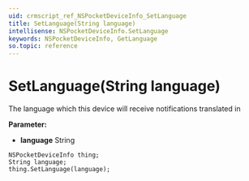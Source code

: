 ```yaml
---
uid: crmscript_ref_NSPocketDeviceInfo_SetLanguage
title: SetLanguage(String language)
intellisense: NSPocketDeviceInfo.SetLanguage
keywords: NSPocketDeviceInfo, GetLanguage
so.topic: reference
---
```


# SetLanguage(String language)

The language which this device will receive notifications translated in

**Parameter:** 
* **language** String

```crmscript
NSPocketDeviceInfo thing;
String language;
thing.SetLanguage(language);
```

